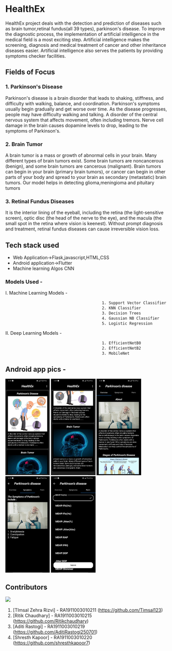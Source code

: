 # HealthEx


HealthEx project deals with the detection and prediction of diseases such as brain tumor,retinal fundus(all 39 types), parkinson's disease.
To improve the diagnostic process, the implementation of artificial intelligence in the medical field is a most exciting step. Artificial intelligence makes the screening, diagnosis and medical treatment of cancer and other inheritance diseases easier. Artificial intelligence also serves the patients by providing symptoms checker facilities.


## Fields of Focus


### 1. Parkinson's Disease

Parkinson's disease is a brain disorder that leads to shaking, stiffness, and difficulty with walking, balance, and coordination. Parkinson's symptoms usually begin gradually and get worse over time. As the disease progresses, people may have difficulty walking and talking. A disorder of the central nervous system that affects movement, often including tremors. Nerve cell damage in the brain causes dopamine levels to drop, leading to the symptoms of Parkinson's.

### 2. Brain Tumor

A brain tumor is a mass or growth of abnormal cells in your brain. Many different types of brain tumors exist. Some brain tumors are noncancerous (benign), and some brain tumors are cancerous (malignant). Brain tumors can begin in your brain (primary brain tumors), or cancer can begin in other parts of your body and spread to your brain as secondary (metastatic) brain tumors. Our model helps in detecting glioma,meningioma and pituitary tumors


### 3. Retinal Fundus Diseases

It is the interior lining of the eyeball, including the retina (the light-sensitive screen), optic disc (the head of the nerve to the eye), and the macula (the small spot in the retina where vision is keenest). Without prompt diagnosis and treatment, retinal fundus diseases can cause irreversible vision loss. 


## Tech stack used

* Web Application->Flask,javascript,HTML,CSS
* Android application->Flutter
* Machine learning Algos CNN

### Models Used -

I. Machine Learning Models -

                                              1. Support Vector Classifier
                                              2. KNN Classifier
                                              3. Decision Trees
                                              4. Gaussian NB Classifier
                                              5. Logistic Regression
                                              
II. Deep Learning Models -
                                              
                                              1. EfficientNetB0
                                              2. EfficientNetB2
                                              3. MobileNet


## Android app pics -
<p float="left">
<img src = "pics/1.jpeg" height=300>
<img src = "pics/2.jpeg" height=300> 
<img src = "pics/3.jpeg" height=300>
<img src = "pics/4.jpeg" height=300>  
<img src = "pics/5.jpeg" height=300>
 </p>

## Contributors

<a href="https://github.com/AditiRastogi250701/HealthEx/graphs/contributors">
  <img src="https://contrib.rocks/image?repo=AditiRastogi250701/HealthEx" />
</a>

1. [TImsal Zehra Rizvi] - RA1911003010211 (https://github.com/Timsal123)
2. [Ritik Chaudhary] - RA1911003010215 (https://github.com/Ritikchaudhary)
3. [Aditi Rastogi] - RA1911003010219 (https://github.com/AditiRastogi250701)
4. [Shresth Kapoor] - RA1911003010220 (https://github.com/shresthkapoor7)
